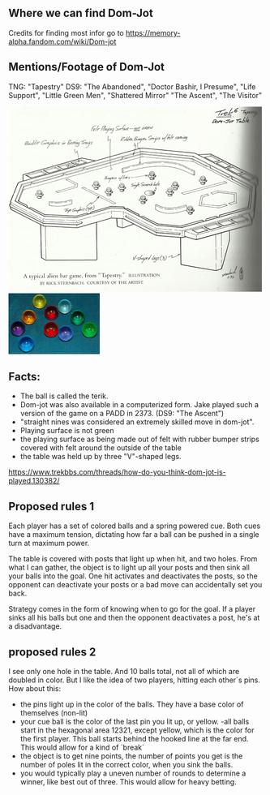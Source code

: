 ## Where we can find Dom-Jot
Credits for finding most infor go to https://memory-alpha.fandom.com/wiki/Dom-jot

## Mentions/Footage of Dom-Jot
TNG: "Tapestry"
DS9: "The Abandoned", "Doctor Bashir, I Presume",  "Life Support",  "Little Green Men", "Shattered Mirror" "The Ascent", "The Visitor"

![table layout](https://raw.githubusercontent.com/HjalmarSnoep/MG-dom-jot/master/Rick_Sternbach_dom_jot_table_design.jpg)
![set of balls](https://raw.githubusercontent.com/HjalmarSnoep/MG-dom-jot/master/Dom_jot_balls_-_It%2527s_a_Wrap.jpg)

## Facts: 
- The ball is called the terik.
- Dom-jot was also available in a computerized form. Jake played such a version of the game on a PADD in 2373. (DS9: "The Ascent")
- "straight nines was considered an extremely skilled move in dom-jot".
- Playing surface is not green
- the playing surface as being made out of felt with rubber bumper strips covered with felt around the outside of the table 
- the table was held up by three "V"-shaped legs. 

https://www.trekbbs.com/threads/how-do-you-think-dom-jot-is-played.130382/
## Proposed rules 1
Each player has a set of colored balls and a spring powered cue. 
Both cues have a maximum tension, dictating how far a ball can be pushed in a single turn at maximum power.

The table is covered with posts that light up when hit, and two holes. 
From what I can gather, the object is to light up all your posts and then sink all your balls into the goal. 
One hit activates and deactivates the posts, 
so the opponent can deactivate your posts or a bad move can accidentally set you back.

Strategy comes in the form of knowing when to go for the goal. 
If a player sinks all his balls but one and then the opponent deactivates a post, he's at a disadvantage.

## proposed rules 2
I see only one hole in the table. And 10 balls total, not all of which are doubled in color.
But I like the idea of two players, hitting each other´s pins.
How about this:
- the pins light up in the color of the balls. They have a base color of themselves (non-lit)
- your cue ball is the color of the last pin you lit up, or yellow.
-all balls start in the hexagonal area 12321, except yellow, which is the color for the first player. This ball starts behind the hooked line at the far end. This would allow for a kind of ´break´
- the object is to get nine points, the number of points you get is the number of poles lit in the correct color, when you sink the balls.
- you would typically play a uneven number of rounds to determine a winner, like best out of three. This would allow for heavy betting.
